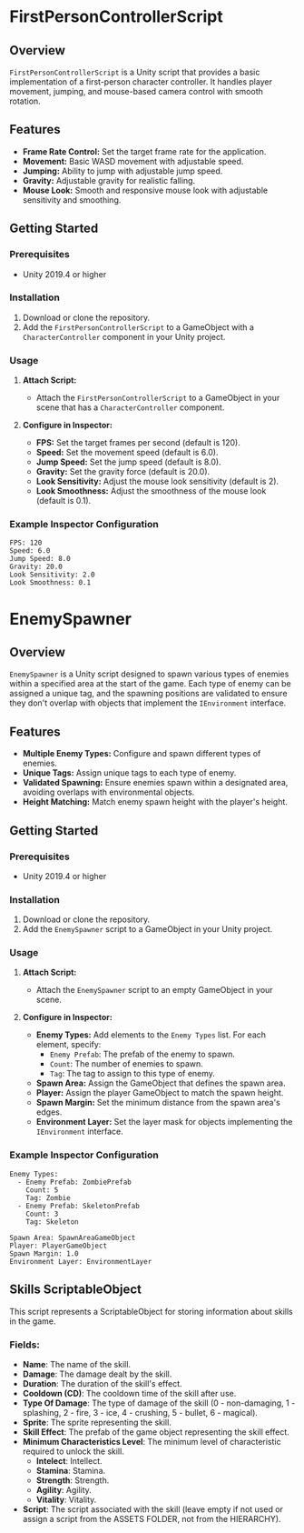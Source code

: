 # FirstPersonControllerScript

## Overview

`FirstPersonControllerScript` is a Unity script that provides a basic implementation of a first-person character controller. It handles player movement, jumping, and mouse-based camera control with smooth rotation.

## Features

- **Frame Rate Control:** Set the target frame rate for the application.
- **Movement:** Basic WASD movement with adjustable speed.
- **Jumping:** Ability to jump with adjustable jump speed.
- **Gravity:** Adjustable gravity for realistic falling.
- **Mouse Look:** Smooth and responsive mouse look with adjustable sensitivity and smoothing.

## Getting Started

### Prerequisites

- Unity 2019.4 or higher

### Installation

1. Download or clone the repository.
2. Add the `FirstPersonControllerScript` to a GameObject with a `CharacterController` component in your Unity project.

### Usage

1. **Attach Script:**
   - Attach the `FirstPersonControllerScript` to a GameObject in your scene that has a `CharacterController` component.

2. **Configure in Inspector:**
   - **FPS:** Set the target frames per second (default is 120).
   - **Speed:** Set the movement speed (default is 6.0).
   - **Jump Speed:** Set the jump speed (default is 8.0).
   - **Gravity:** Set the gravity force (default is 20.0).
   - **Look Sensitivity:** Adjust the mouse look sensitivity (default is 2).
   - **Look Smoothness:** Adjust the smoothness of the mouse look (default is 0.1).

### Example Inspector Configuration

```plaintext
FPS: 120
Speed: 6.0
Jump Speed: 8.0
Gravity: 20.0
Look Sensitivity: 2.0
Look Smoothness: 0.1

```

# EnemySpawner

## Overview

`EnemySpawner` is a Unity script designed to spawn various types of enemies within a specified area at the start of the game. Each type of enemy can be assigned a unique tag, and the spawning positions are validated to ensure they don't overlap with objects that implement the `IEnvironment` interface.

## Features

- **Multiple Enemy Types:** Configure and spawn different types of enemies.
- **Unique Tags:** Assign unique tags to each type of enemy.
- **Validated Spawning:** Ensure enemies spawn within a designated area, avoiding overlaps with environmental objects.
- **Height Matching:** Match enemy spawn height with the player's height.

## Getting Started

### Prerequisites

- Unity 2019.4 or higher

### Installation

1. Download or clone the repository.
2. Add the `EnemySpawner` script to a GameObject in your Unity project.

### Usage

1. **Attach Script:**
   - Attach the `EnemySpawner` script to an empty GameObject in your scene.

2. **Configure in Inspector:**
   - **Enemy Types:** Add elements to the `Enemy Types` list. For each element, specify:
     - `Enemy Prefab`: The prefab of the enemy to spawn.
     - `Count`: The number of enemies to spawn.
     - `Tag`: The tag to assign to this type of enemy.
   - **Spawn Area:** Assign the GameObject that defines the spawn area.
   - **Player:** Assign the player GameObject to match the spawn height.
   - **Spawn Margin:** Set the minimum distance from the spawn area's edges.
   - **Environment Layer:** Set the layer mask for objects implementing the `IEnvironment` interface.

### Example Inspector Configuration

```plaintext
Enemy Types:
  - Enemy Prefab: ZombiePrefab
    Count: 5
    Tag: Zombie
  - Enemy Prefab: SkeletonPrefab
    Count: 3
    Tag: Skeleton

Spawn Area: SpawnAreaGameObject
Player: PlayerGameObject
Spawn Margin: 1.0
Environment Layer: EnvironmentLayer
```
## Skills ScriptableObject

This script represents a ScriptableObject for storing information about skills in the game.

### Fields:

- **Name**: The name of the skill.
- **Damage**: The damage dealt by the skill.
- **Duration**: The duration of the skill's effect.
- **Cooldown (CD)**: The cooldown time of the skill after use.
- **Type Of Damage**: The type of damage of the skill (0 - non-damaging, 1 - splashing, 2 - fire, 3 - ice, 4 - crushing, 5 - bullet, 6 - magical).
- **Sprite**: The sprite representing the skill.
- **Skill Effect**: The prefab of the game object representing the skill effect.
- **Minimum Characteristics Level**: The minimum level of characteristic required to unlock the skill.
   - **Intelect**: Intellect.
   - **Stamina**: Stamina.
   - **Strength**: Strength.
   - **Agility**: Agility.
   - **Vitality**: Vitality.
- **Script**: The script associated with the skill (leave empty if not used or assign a script from the ASSETS FOLDER, not from the HIERARCHY).

